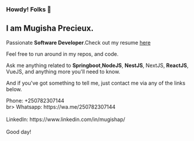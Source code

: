 ### Howdy! Folks 👋

I am Mugisha Precieux.
----------------------

Passionate **Software Developer**.Check out my resume  <a target="_blank" href="https://docs.google.com/document/d/1duACLtZ3YyhuNgdadSEGwyehRkDEAzRDxmSrP_k9QOo/edit?usp=sharing">here</a>

Feel free to run around in my repos, and code.

Ask me anything related to **Springboot**,**NodeJS**, **NestJS**, NextJS, **ReactJS**, VueJS, and anything more you'll need to know.

And if you've got something to tell me, just contact me via any of the links below.

<div>
Phone: +250782307144
<br></div>br>
Whatsapp: https://wa.me/250782307144
<br><br>
LinkedIn: https://www.linkedin.com/in/mugishap/
<br><br>
</div>
Good day!
